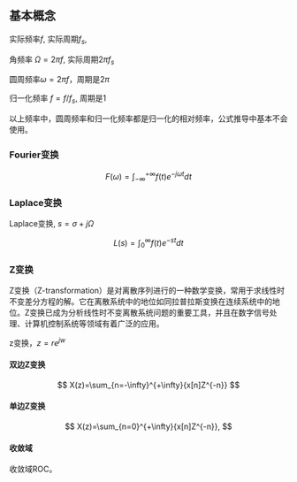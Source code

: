 
## 基本概念


实际频率$f$, 实际周期$f_s$, 

角频率 $\Omega=2\pi f$, 实际周期$2\pi f_s$

圆周频率$\omega=2\pi f$，周期是$2\pi$

归一化频率 $f=f/f_s$, 周期是1

以上频率中，圆周频率和归一化频率都是归一化的相对频率，公式推导中基本不会使用。


### Fourier变换
$$
F(\omega)=\int_{-\infty}^{+\infty}{f(t)e^{-j\omega t}dt}
$$

### Laplace变换
Laplace变换, $s=\sigma+j\Omega$

$$
L(s)=\int_0^{\infty}{f(t)e^{-st}dt}
$$
### Z变换
Z变换（Z-transformation）是对离散序列进行的一种数学变换，常用于求线性时不变差分方程的解。它在离散系统中的地位如同拉普拉斯变换在连续系统中的地位。Z变换已成为分析线性时不变离散系统问题的重要工具，并且在数字信号处理、计算机控制系统等领域有着广泛的应用。

z变换，$z=re^{jw}$
#### 双边Z变换

$$
X(z)=\sum_{n=-\infty}^{+\infty}{x[n]Z^{-n}}
$$



#### 单边Z变换

$$
X(z)=\sum_{n=0}^{+\infty}{x[n]Z^{-n}},
$$

#### 收敛域
收敛域ROC。

